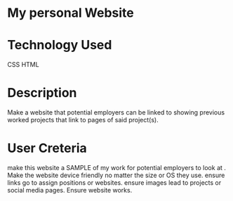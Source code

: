 # My personal Website

# Technology Used
CSS
HTML

# Description
Make a website that potential employers can be linked to showing previous worked projects that link to pages
of said project(s).

# User Creteria
make this website a SAMPLE of my work for potential employers to look at .
Make the website device friendly no matter the size or OS they use.
ensure links go to assign positions or websites.
ensure images lead to projects or social media pages.
Ensure website works.
